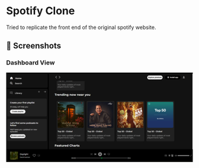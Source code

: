 # Spotify Clone
Tried to replicate the front end of the original spotify website.
## 📸 Screenshots

### Dashboard View
![Dashboard](screenshots/Screenshot%202025-07-19%20145431.png)


